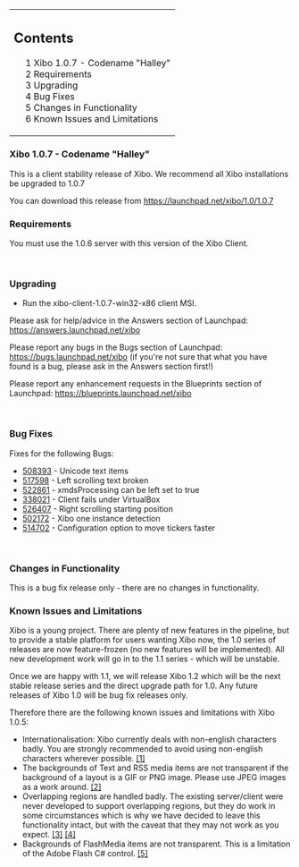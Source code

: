 <!--toc=getting_started-->
<table id="toc" class="toc"><tr><td><div id="toctitle"><h2>Contents</h2></div>
<ul>
<li class="toclevel-1 tocsection-1"><a href="#Xibo_1.0.7_-_Codename_.22Halley.22"><span class="tocnumber">1</span> <span class="toctext">Xibo 1.0.7 - Codename "Halley"</span></a></li>
<li class="toclevel-1 tocsection-2"><a href="#Requirements"><span class="tocnumber">2</span> <span class="toctext">Requirements</span></a></li>
<li class="toclevel-1 tocsection-3"><a href="#Upgrading"><span class="tocnumber">3</span> <span class="toctext">Upgrading</span></a></li>
<li class="toclevel-1 tocsection-4"><a href="#Bug_Fixes"><span class="tocnumber">4</span> <span class="toctext">Bug Fixes</span></a></li>
<li class="toclevel-1 tocsection-5"><a href="#Changes_in_Functionality"><span class="tocnumber">5</span> <span class="toctext">Changes in Functionality</span></a></li>
<li class="toclevel-1 tocsection-6"><a href="#Known_Issues_and_Limitations"><span class="tocnumber">6</span> <span class="toctext">Known Issues and Limitations</span></a></li>
</ul>
</td></tr></table>
<h3> <span class="mw-headline" id="Xibo_1.0.7_-_Codename_.22Halley.22">Xibo 1.0.7 - Codename "Halley"</span></h3>
<p>This is a client stability release of Xibo. We recommend all Xibo installations be upgraded to 1.0.7
</p><p>You can download this release from <a rel="nofollow" class="external free" href="https://launchpad.net/xibo/1.0/1.0.7">https://launchpad.net/xibo/1.0/1.0.7</a>
</p>
<h3> <span class="mw-headline" id="Requirements"> Requirements </span></h3>
<p>You must use the 1.0.6 server with this version of the Xibo Client.
</p><p><br />
</p>
<h3> <span class="mw-headline" id="Upgrading"> Upgrading </span></h3>
<ul><li> Run the xibo-client-1.0.7-win32-x86 client MSI.
</li></ul>
<p>Please ask for help/advice in the Answers section of Launchpad: <a rel="nofollow" class="external free" href="https://answers.launchpad.net/xibo">https://answers.launchpad.net/xibo</a>
</p><p>Please report any bugs in the Bugs section of Launchpad: <a rel="nofollow" class="external free" href="https://bugs.launchpad.net/xibo">https://bugs.launchpad.net/xibo</a> (if you're not sure that what you have found is a bug, please ask in the Answers section first!)
</p><p>Please report any enhancement requests in the Blueprints section of Launchpad: <a rel="nofollow" class="external free" href="https://blueprints.launchpad.net/xibo">https://blueprints.launchpad.net/xibo</a>
</p><p><br />
</p>
<h3> <span class="mw-headline" id="Bug_Fixes">Bug Fixes</span></h3>
<p>Fixes for the following Bugs:
</p>
<ul><li> <a rel="nofollow" class="external text" href="https://bugs.launchpad.net/bugs/508393">508393</a> - Unicode text items
</li><li> <a rel="nofollow" class="external text" href="https://bugs.launchpad.net/bugs/517598">517598</a> - Left scrolling text broken
</li><li> <a rel="nofollow" class="external text" href="https://bugs.launchpad.net/bugs/522861">522861</a> - xmdsProcessing can be left set to true
</li><li> <a rel="nofollow" class="external text" href="https://bugs.launchpad.net/bugs/338021">338021</a> - Client fails under VirtualBox
</li><li> <a rel="nofollow" class="external text" href="https://bugs.launchpad.net/bugs/526407">526407</a> - Right scrolling starting position
</li><li> <a rel="nofollow" class="external text" href="https://bugs.launchpad.net/bugs/502172">502172</a> - Xibo one instance detection
</li><li> <a rel="nofollow" class="external text" href="https://bugs.launchpad.net/bugs/514702">514702</a> - Configuration option to move tickers faster
</li></ul>
<p><br />
</p>
<h3> <span class="mw-headline" id="Changes_in_Functionality">Changes in Functionality</span></h3>
<p>This is a bug fix release only - there are no changes in functionality.
</p>
<h3> <span class="mw-headline" id="Known_Issues_and_Limitations"> Known Issues and Limitations </span></h3>
<p>Xibo is a young project. There are plenty of new features in the pipeline, but to provide a stable platform for users wanting Xibo now, the 1.0 series of releases are now feature-frozen (no new features will be implemented). All new development work will go in to the 1.1 series - which will be unstable.
</p><p>Once we are happy with 1.1, we will release Xibo 1.2 which will be the next stable release series and the direct upgrade path for 1.0. Any future releases of Xibo 1.0 will be bug fix releases only.
</p><p>Therefore there are the following known issues and limitations with Xibo 1.0.5:
</p>
<ul><li> Internationalisation: Xibo currently deals with non-english characters badly. You are strongly recommended to avoid using non-english characters wherever possible. <a rel="nofollow" class="external autonumber" href="https://blueprints.launchpad.net/xibo/translate-xibo">[1]</a>
</li><li> The backgrounds of Text and RSS media items are not transparent if the background of a layout is a GIF or PNG image. Please use JPEG images as a work around. <a rel="nofollow" class="external autonumber" href="https://bugs.launchpad.net/xibo/+bug/348506">[2]</a>
</li><li> Overlapping regions are handled badly. The existing server/client were never developed to support overlapping regions, but they do work in some circumstances which is why we have decided to leave this functionality intact, but with the caveat that they may not work as you expect. <a rel="nofollow" class="external autonumber" href="https://bugs.launchpad.net/xibo/+bug/321377">[3]</a> <a rel="nofollow" class="external autonumber" href="https://answers.launchpad.net/xibo/+question/64768">[4]</a>
</li><li> Backgrounds of FlashMedia items are not transparent. This is a limitation of the Adobe Flash C# control. <a rel="nofollow" class="external autonumber" href="https://bugs.launchpad.net/xibo/+bug/341634">[5]</a>
</li></ul>
